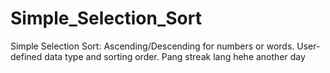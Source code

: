 # Simple_Selection_Sort
Simple Selection Sort: Ascending/Descending for numbers or words. User-defined data type and sorting order. Pang streak lang hehe another day


